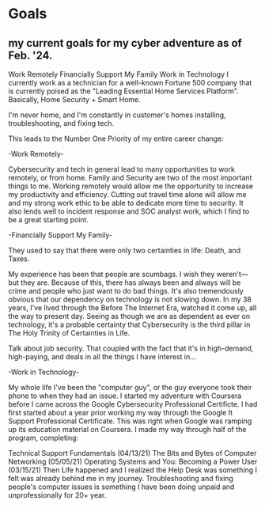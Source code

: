 # Goals

## my current goals for my cyber adventure as of Feb. '24.

Work Remotely
Financially Support My Family
Work in Technology
I currently work as a technician for a well-known Fortune 500 company that is currently poised as the "Leading Essential Home Services Platform". Basically, Home Security + Smart Home.

I'm never home, and I'm constantly in customer's homes installing, troubleshooting, and fixing tech.

This leads to the Number One Priority of my entire career change:

-Work Remotely-

Cybersecurity and tech in general lead to many opportunities to work remotely, or from home. Family and Security are two of the most important things to me. Working remotely would allow me the opportunity to increase my productivity and efficiency. Cutting out travel time alone will allow me and my strong work ethic to be able to dedicate more time to security. It also lends well to incident response and SOC analyst work, which I find to be a great starting point.

-Financially Support My Family-

They used to say that there were only two certainties in life: Death, and Taxes.

My experience has been that people are scumbags. I wish they weren't—but they are. Because of this, there has always been and always will be crime and people who just want to do bad things. It's also tremendously obvious that our dependency on technology is not slowing down. In my 38 years, I've lived through the Before The Internet Era, watched it come up, all the way to present day. Seeing as though we are as dependent as ever on technology, it's a probable certainty that Cybersecurity is the third pillar in The Holy Trinity of Certainties in Life.

Talk about job security. That coupled with the fact that it's in high-demand, high-paying, and deals in all the things I have interest in...

-Work in Technology-

My whole life I've been the "computer guy", or the guy everyone took their phone to when they had an issue. I started my adventure with Coursera before I came across the Google Cybersecurity Professional Certificte. I had first started about a year prior working my way through the Google It Support Professional Certificate. This was right when Google was ramping up its education material on Coursera. I made my way through half of the program, completing:

Technical Support Fundamentals (04/13/21)
The Bits and Bytes of Computer Networking (05/05/21)
Operating Systems and You: Becoming a Power User (03/15/21)
Then Life happened and I realized the Help Desk was something I felt was already behind me in my journey. Troubleshooting and fixing people's computer issues is something I have been doing unpaid and unprofessionally for 20+ year.
